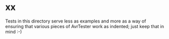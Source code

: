 # xx

Tests in this directory serve less as examples and more as a way of ensuring
that various pieces of AvrTester work as indented; just keep that in mind :-)
